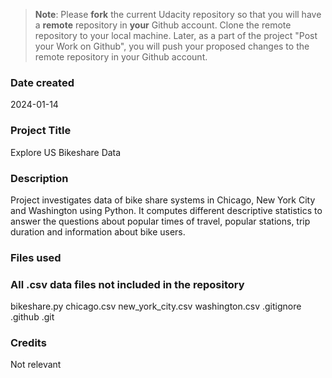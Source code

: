 >**Note**: Please **fork** the current Udacity repository so that you will have a **remote** repository in **your** Github account. Clone the remote repository to your local machine. Later, as a part of the project "Post your Work on Github", you will push your proposed changes to the remote repository in your Github account.

### Date created
2024-01-14

### Project Title
Explore US Bikeshare Data

### Description
Project investigates data of bike share systems in Chicago, New York City and Washington using Python.
It computes different descriptive statistics to answer the questions about popular times of travel, popular stations, trip duration and information about bike users.

### Files used
### All .csv data files not included in the repository
bikeshare.py
chicago.csv
new_york_city.csv
washington.csv
.gitignore
.github
.git

### Credits
Not relevant
